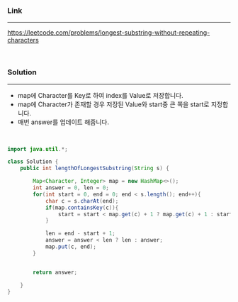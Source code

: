 ### Link
---
https://leetcode.com/problems/longest-substring-without-repeating-characters

<br>

### Solution
---

- map에 Character를 Key로 하여 index를 Value로 저장합니다.
- map에 Character가 존재할 경우 저장된 Value와 start중 큰 쪽을 start로 지정합니다.
- 매번 answer를 업데이트 해줍니다.

<br>


```java
import java.util.*;

class Solution {
    public int lengthOfLongestSubstring(String s) {

        Map<Character, Integer> map = new HashMap<>();
        int answer = 0, len = 0;
        for(int start = 0, end = 0; end < s.length(); end++){
            char c = s.charAt(end);
            if(map.containsKey(c)){
                start = start < map.get(c) + 1 ? map.get(c) + 1 : start;    
            }

            len = end - start + 1;
            answer = answer < len ? len : answer;
            map.put(c, end);
        }


        return answer;

    }
}
```
